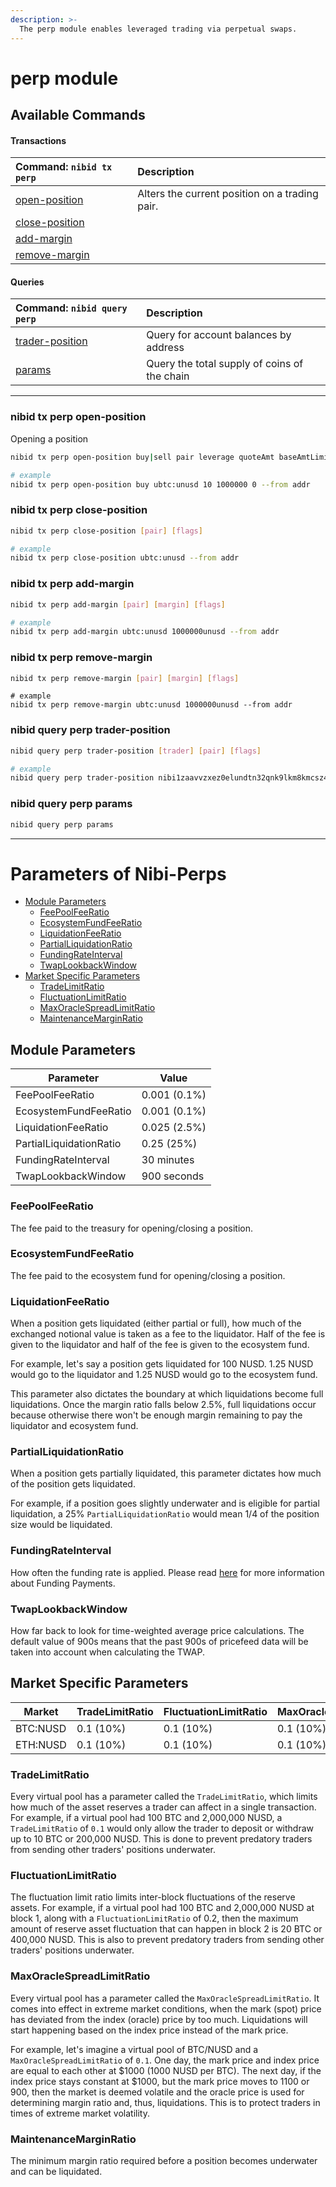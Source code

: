 ```yaml
---
description: >-
  The perp module enables leveraged trading via perpetual swaps.
---
```


# perp module

## Available Commands

#### Transactions

| Command: `nibid tx perp` | Description |
| :--- | :--- |
| [open-position](#nibid-tx-perp-open-position) | Alters the current position on a trading pair.  |
| [close-position](#nibid-tx-perp-close-position) |   |
| [add-margin](#nibid-tx-perp-add-margin) |   |
| [remove-margin](#nibid-tx-perp-remove-margin) |   |

#### Queries

| Command: `nibid query perp` | Description |
| :--- | :--- |
| [trader-position](#nibid-query-bank-balances) | Query for account balances by address |
| [params](#nibid-query-bank-total) | Query the total supply of coins of the chain |

---

### nibid tx perp open-position 

Opening a position

```sh
nibid tx perp open-position buy|sell pair leverage quoteAmt baseAmtLimit [flags]
```

```sh
# example
nibid tx perp open-position buy ubtc:unusd 10 1000000 0 --from addr
```

### nibid tx perp close-position

```sh
nibid tx perp close-position [pair] [flags]
```

```sh
# example
nibid tx perp close-position ubtc:unusd --from addr
```

### nibid tx perp add-margin

```sh
nibid tx perp add-margin [pair] [margin] [flags]
```

```sh
# example
nibid tx perp add-margin ubtc:unusd 1000000unusd --from addr
```

### nibid tx perp remove-margin

```sh
nibid tx perp remove-margin [pair] [margin] [flags]
```

```
# example
nibid tx perp remove-margin ubtc:unusd 1000000unusd --from addr
```

### nibid query perp trader-position

```sh
nibid query perp trader-position [trader] [pair] [flags]
```

```sh
# example
nibid query perp trader-position nibi1zaavvzxez0elundtn32qnk9lkm8kmcsz44g7xl ubtc:unusd --node tcp://localhost:26657
```

### nibid query perp params

```sh
nibid query perp params
```

---

# Parameters of Nibi-Perps

* [Module Parameters](perp.md#module-parameters)
  * [FeePoolFeeRatio](perp.md#feepoolfeeratio)
  * [EcosystemFundFeeRatio](perp.md#ecosystemfundfeeratio)
  * [LiquidationFeeRatio](perp.md#liquidationfeeratio)
  * [PartialLiquidationRatio](perp.md#partialliquidationratio)
  * [FundingRateInterval](perp.md#fundingrateinterval)
  * [TwapLookbackWindow](perp.md#twaplookbackwindow)
* [Market Specific Parameters](perp.md#market-specific-parameters)
  * [TradeLimitRatio](perp.md#tradelimitratio)
  * [FluctuationLimitRatio](perp.md#fluctuationlimitratio)
  * [MaxOracleSpreadLimitRatio](perp.md#maxoraclespreadlimitratio)
  * [MaintenanceMarginRatio](perp.md#maintenancemarginratio)

## Module Parameters 

| Parameter               |  Value                |
| ---------------         | --------------------- |
| FeePoolFeeRatio         | 0.001 (0.1%)          | 
| EcosystemFundFeeRatio   | 0.001 (0.1%)          | 
| LiquidationFeeRatio     | 0.025 (2.5%)          |
| PartialLiquidationRatio | 0.25 (25%)            | 
| FundingRateInterval     | 30 minutes            |
| TwapLookbackWindow      | 900 seconds           |

### FeePoolFeeRatio

The fee paid to the treasury for opening/closing a position.

### EcosystemFundFeeRatio

The fee paid to the ecosystem fund for opening/closing a position.

### LiquidationFeeRatio

When a position gets liquidated (either partial or full), how much of the exchanged notional value is taken as a fee to the liquidator. Half of the fee is given to the liquidator and half of the fee is given to the ecosystem fund.

For example, let's say a position gets liquidated for 100 NUSD. 1.25 NUSD would go to the liquidator and 1.25 NUSD would go to the ecosystem fund.

This parameter also dictates the boundary at which liquidations become full liquidations. Once the margin ratio falls below 2.5%, full liquidations occur because otherwise there won't be enough margin remaining to pay the liquidator and ecosystem fund.

### PartialLiquidationRatio

When a position gets partially liquidated, this parameter dictates how much of the position gets liquidated.

For example, if a position goes slightly underwater and is eligible for partial liquidation, a 25% `PartialLiquidationRatio` would mean 1/4 of the position size would be liquidated.

### FundingRateInterval

How often the funding rate is applied. Please read [here](../content/perps.md#funding-payments) for more information about Funding Payments.

### TwapLookbackWindow

How far back to look for time-weighted average price calculations. The default value of 900s means that the past 900s of pricefeed data will be taken into account when calculating the TWAP.

## Market Specific Parameters

| Market   | TradeLimitRatio | FluctuationLimitRatio | MaxOracleSpreadRatio | MaintenanceMarginRatio |
| -------- | --------------- | --------------------- | -------------------- | ---------------------- |
| BTC:NUSD | 0.1 (10%)       | 0.1 (10%)             | 0.1 (10%)            | 0.0625 (6.25%)         |
| ETH:NUSD | 0.1 (10%)       | 0.1 (10%)             | 0.1 (10%)            | 0.0625 (6.25%)         |

### TradeLimitRatio

Every virtual pool has a parameter called the `TradeLimitRatio`, which limits how much of the asset reserves a trader can affect in a single transaction. For example, if a virtual pool had 100 BTC and 2,000,000 NUSD, a `TradeLimitRatio` of `0.1` would only allow the trader to deposit or withdraw up to 10 BTC or 200,000 NUSD. This is done to prevent predatory traders from sending other traders' positions underwater.

### FluctuationLimitRatio

The fluctuation limit ratio limits inter-block fluctuations of the reserve assets. For example, if a virtual pool had 100 BTC and 2,000,000 NUSD at block 1, along with a `FluctuationLimitRatio` of 0.2, then the maximum amount of reserve asset fluctuation that can happen in block 2 is 20 BTC or 400,000 NUSD. This is also to prevent predatory traders from sending other traders' positions underwater.

### MaxOracleSpreadLimitRatio

Every virtual pool has a parameter called the `MaxOracleSpreadLimitRatio`. It comes into effect in extreme market conditions, when the mark (spot) price has deviated from the index (oracle) price by too much. Liquidations will start happening based on the index price instead of the mark price.

For example, let's imagine a virtual pool of BTC/NUSD and a `MaxOracleSpreadLimitRatio` of `0.1`. One day, the mark price and index price are equal to each other at $1000 (1000 NUSD per BTC). The next day, if the index price stays constant at $1000, but the mark price moves to 1100 or 900, then the market is deemed volatile and the oracle price is used for determining margin ratio and, thus, liquidations. This is to protect traders in times of extreme market volatility.

### MaintenanceMarginRatio

The minimum margin ratio required before a position becomes underwater and can be liquidated.